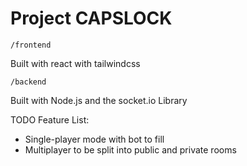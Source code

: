 # Project CAPSLOCK

`/frontend`

Built with react with tailwindcss

`/backend`

Built with Node.js and the socket.io Library

TODO Feature List:
- Single-player mode with bot to fill
- Multiplayer to be split into public and private rooms